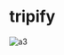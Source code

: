 # tripify


 ![a3](https://github.com/adilnarakkoden1/Tripify/assets/67992100/021a48d8-6516-4605-a281-899613330a95)

